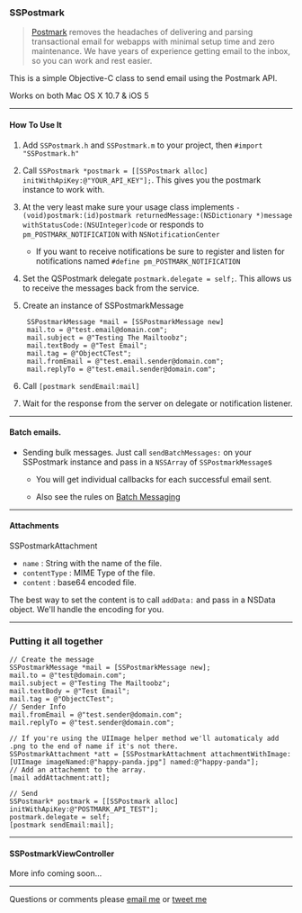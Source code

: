 ### SSPostmark

> [Postmark](http://postmarkapp.com/) removes the headaches of delivering and parsing transactional email for webapps with minimal setup time and zero maintenance. We have years of experience getting email to the inbox, so you can work and rest easier.

This is a simple Objective-C class to send email using the Postmark API.

Works on both Mac OS X 10.7 & iOS 5

***

#### How To Use It

1. Add `SSPostmark.h` and `SSPostmark.m` to your project, then `#import "SSPostmark.h"`

3. Call `SSPostmark *postmark = [[SSPostmark alloc] initWithApiKey:@"YOUR_API_KEY"];`.  This gives you the postmark instance to work with.

4. At the very least make sure your usage class implements `- (void)postmark:(id)postmark returnedMessage:(NSDictionary *)message withStatusCode:(NSUInteger)code` or responds to `pm_POSTMARK_NOTIFICATION` with `NSNotificationCenter`
	
	- If you want to receive notifications be sure to register and listen for notifications named `#define pm_POSTMARK_NOTIFICATION`

5. Set the QSPostmark delegate `postmark.delegate = self;`.  This allows us to receive the messages back from the service.

6. Create an instance of SSPostmarkMessage

		SSPostmarkMessage *mail = [SSPostmarkMessage new]
		mail.to = @"test.email@domain.com";
		mail.subject = @"Testing The Mailtoobz";
		mail.textBody = @"Test Email";
		mail.tag = @"ObjectCTest";
		mail.fromEmail = @"test.email.sender@domain.com";
		mail.replyTo = @"test.email.sender@domain.com";
	
7. Call `[postmark sendEmail:mail]`
	
8. Wait for the response from the server on delegate or notification listener.

***

#### Batch emails.

- Sending bulk messages.  Just call `sendBatchMessages:` on your SSPostmark instance and pass in a `NSSArray` of `SSPostmarkMessage`s

	- You will get individual callbacks for each successful email sent.
	
	- Also see the rules on [Batch Messaging](http://developer.postmarkapp.com/developer-build.html#batching-messages)


***

#### Attachments 

SSPostmarkAttachment

- `name` : String with the name of the file.
- `contentType` : MIME Type of the file.
- `content` : base64 encoded file.

The best way to set the content is to call `addData:` and pass in a NSData object.  We'll handle the encoding for you. 

***

### Putting it all together

	// Create the message
	SSPostmarkMessage *mail = [SSPostmarkMessage new];
    mail.to = @"test@domain.com";
    mail.subject = @"Testing The Mailtoobz";
    mail.textBody = @"Test Email";
    mail.tag = @"ObjectCTest";
    // Sender Info
    mail.fromEmail = @"test.sender@domain.com";
    mail.replyTo = @"test.sender@domain.com";
    
    // If you're using the UIImage helper method we'll automaticaly add .png to the end of name if it's not there.
    SSPostmarkAttachment *att = [SSPostmarkAttachment attachmentWithImage:[UIImage imageNamed:@"happy-panda.jpg"] named:@"happy-panda"];
    // Add an attachemnt to the array.
    [mail addAttachment:att];
    
    // Send
    SSPostmark* postmark = [[SSPostmark alloc] initWithApiKey:@"POSTMARK_API_TEST"];
    postmark.delegate = self;
    [postmark sendEmail:mail];

***

#### SSPostmarkViewController

More info coming soon...

***

Questions or comments please [email me](mailto:ss@schipp.co) or [tweet me](http://twitter.com/skylarsch)